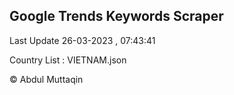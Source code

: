 

## Google Trends Keywords Scraper 
 
Last Update 26-03-2023 , 07:43:41

Country List :
VIETNAM.json



© Abdul Muttaqin 

